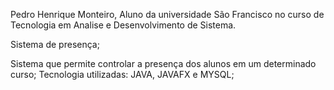 Pedro Henrique Monteiro, Aluno da universidade São Francisco no curso de Tecnologia em Analise e Desenvolvimento de Sistema.

Sistema de presença;

Sistema que permite controlar a presença dos alunos em um determinado curso;
Tecnologia utilizadas: JAVA, JAVAFX e MYSQL;

